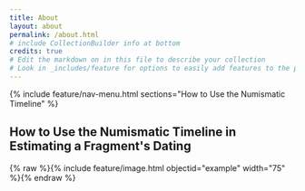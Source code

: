 ```yaml
---
title: About
layout: about
permalink: /about.html
# include CollectionBuilder info at bottom
credits: true
# Edit the markdown on in this file to describe your collection
# Look in _includes/feature for options to easily add features to the page
---
```


{% include feature/nav-menu.html sections="How to Use the Numismatic Timeline" %}

## How to Use the Numismatic Timeline in Estimating a Fragment's Dating

{% raw %}{% include feature/image.html objectid="example" width="75" %}{% endraw %}

